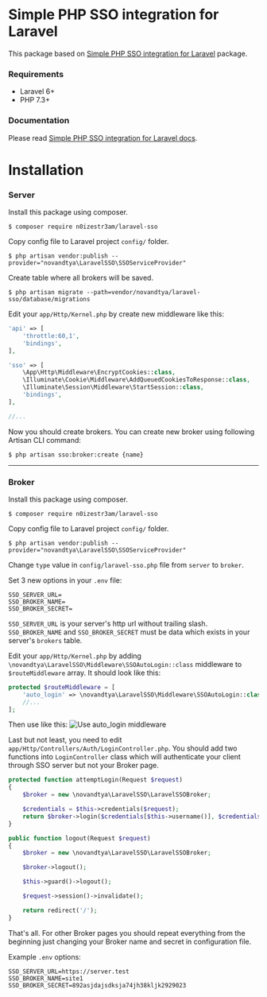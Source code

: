 # Simple PHP SSO integration for Laravel

This package based on [Simple PHP SSO integration for Laravel](https://github.com/zefy/laravel-sso) package.

### Requirements
* Laravel 6+
* PHP 7.3+

### Documentation
Please read [Simple PHP SSO integration for Laravel docs](https://github.com/zefy/laravel-sso).

# Installation
### Server
Install this package using composer.
```shell
$ composer require n0izestr3am/laravel-sso
```


Copy config file to Laravel project `config/` folder.
```shell
$ php artisan vendor:publish --provider="novandtya\LaravelSSO\SSOServiceProvider"
```


Create table where all brokers will be saved.
```shell
$ php artisan migrate --path=vendor/novandtya/laravel-sso/database/migrations
```


Edit your `app/Http/Kernel.php` by create new middleware like this:
```php
'api' => [
    'throttle:60,1',
    'bindings',
],

'sso' => [
    \App\Http\Middleware\EncryptCookies::class,
    \Illuminate\Cookie\Middleware\AddQueuedCookiesToResponse::class,
    \Illuminate\Session\Middleware\StartSession::class,
    'bindings',
],

//...
```


Now you should create brokers.
You can create new broker using following Artisan CLI command:
```shell
$ php artisan sso:broker:create {name}
```

----------

### Broker
Install this package using composer.
```shell
$ composer require n0izestr3am/laravel-sso
```


Copy config file to Laravel project `config/` folder.
```shell
$ php artisan vendor:publish --provider="novandtya\LaravelSSO\SSOServiceProvider"
```


Change `type` value in `config/laravel-sso.php` file from `server`
 to `broker`.



Set 3 new options in your `.env` file:
```shell
SSO_SERVER_URL=
SSO_BROKER_NAME=
SSO_BROKER_SECRET=
```
`SSO_SERVER_URL` is your server's http url without trailing slash. `SSO_BROKER_NAME` and `SSO_BROKER_SECRET` must be data which exists in your server's `brokers` table.



Edit your `app/Http/Kernel.php` by adding `\novandtya\LaravelSSO\Middleware\SSOAutoLogin::class` middleware to `$routeMiddleware` array. It should look like this:
```php
protected $routeMiddleware = [
    'auto_login' => \novandtya\LaravelSSO\Middleware\SSOAutoLogin::class,
    //...
];
```

Then use like this:
![Use auto_login middleware](https://i.imgur.com/1p3BTp1.png)



Last but not least, you need to edit `app/Http/Controllers/Auth/LoginController.php`. You should add two functions into `LoginController` class which will authenticate your client through SSO server but not your Broker page.
```php
protected function attemptLogin(Request $request)
{
    $broker = new \novandtya\LaravelSSO\LaravelSSOBroker;

    $credentials = $this->credentials($request);
    return $broker->login($credentials[$this->username()], $credentials['password']);
}

public function logout(Request $request)
{
    $broker = new \novandtya\LaravelSSO\LaravelSSOBroker;

    $broker->logout();

    $this->guard()->logout();

    $request->session()->invalidate();

    return redirect('/');
}
```


That's all. For other Broker pages you should repeat everything from the beginning just changing your Broker name and secret in configuration file.




Example `.env` options:
```shell
SSO_SERVER_URL=https://server.test
SSO_BROKER_NAME=site1
SSO_BROKER_SECRET=892asjdajsdksja74jh38kljk2929023
```
